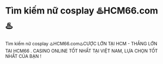 # Tìm kiếm nữ cosplay ♨️HCM66.com♨️

Tìm kiếm nữ cosplay ♨️HCM66.com♨️CƯỢC LỚN TẠI HCM - THẮNG LỚN TẠI HCM66 . CASINO ONLINE TỐT NHẤT TẠI VIỆT NAM, LỰA CHỌN TỐT NHẤT CỦA BẠN !